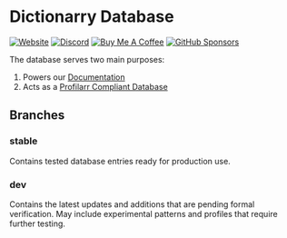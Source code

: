 # Dictionarry Database

[![Website](https://img.shields.io/badge/Website-dictionarry.dev-blue)](https://dictionarry.dev)
[![Discord](https://img.shields.io/discord/1202375791556431892?color=blue&logo=discord&logoColor=white)](https://discord.com/invite/Y9TYP6jeYZ)
[![Buy Me A Coffee](https://img.shields.io/badge/Buy%20Me%20A%20Coffee-Support-blue?logo=buy-me-a-coffee)](https://www.buymeacoffee.com/santiagosayshey)
[![GitHub Sponsors](https://img.shields.io/badge/GitHub%20Sponsors-Support-blue?logo=github-sponsors)](https://github.com/sponsors/Dictionarry-Hub)

The database serves two main purposes:

1. Powers our [Documentation](https://dictionarry.dev/)
2. Acts as a
   [Profilarr Compliant Database](https://dictionarry.dev/profilarr-setup/linking?section=database-spotlight)

## Branches

### stable

Contains tested database entries ready for production use.

### dev

Contains the latest updates and additions that are pending formal verification.
May include experimental patterns and profiles that require further testing.
